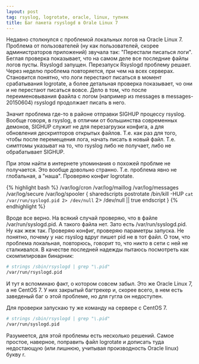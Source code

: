 ```yaml
---
layout: post
tag: rsyslog, logrotate, oracle, linux, тупняк
title: Баг пакета rsyslogd в Orale Linux 7
---
```


Недавно столкнулся с проблемой локальных логов на Oracle Linux 7. Проблема от пользователей (ну как пользователей, скорее администраторов приложений) звучала так: "Перестали писаться логи". Беглая проверка показывает, что на самом деле все последние файлы логов пусты. Rsyslogd запущен. Перезапуск Rsyslogd проблему решает. Через неделю проблема повторяется, при чем на всех серверах. Становится понятно, что логи перестают писаться в момент срабатывания logrotate, а более детальная проверка показывает, чо они и не перестают писаться вовсе. Дело в том, что после переименовывания фаайла с логом (например из messages в messages-20150604) rsyslogd продолжает писать в него.

Значит проблема где-то в районе отправки SIGHUP процессу rsyslog. Вообще говоря, в rsyslog, в отличии от большинства современных демонов, SIGHUP служит не для перезагрузки конфига, а для обновления дескрипторов открытых файлов. Т.е. как раз для того, чтобы после перемещения лога, начать писать в новый файл. Т.е. симптомы указыват на то, что rsyslog либо не получает, либо не обрабатывает SIGHUP. 
 
При этом найти в интернете упоминания о похожей проблме не получается. Это вообще довольно странно. Т.е. проблема явно не глобальная, а "наша". Проверяю конфиг logrotate.

{% highlight bash %}
/var/log/cron
/var/log/maillog
/var/log/messages
/var/log/secure
/var/log/spooler
{
    sharedscripts
    postrotate
	/bin/kill -HUP `cat /var/run/syslogd.pid 2> /dev/null` 2> /dev/null || true
    endscript
}
{% endhighlight %}

Вроде все верно. На всякий случай проверяю, что в файле /var/run/syslogd.pid. А такого файла нет. Зато есть /var/run/syslogd.pid. Ну как жеж так. Проверяю конфиг, проверяю параметры запуска. Не понятно, почему у нас rsyslog вдруг пишет pid не в тот файл. О том, что проблема локальная, повторюсь, говорит то, что никто в сети с ней не сталкивался. В качестве последней надежды пытаюсь посмотреть как скомпилирован бинарник:

```bash
# strings /sbin/rsyslogd | grep "\.pid"
/var/run/rsyslogd.pid
```

И тут я вспоминаю факт, о котором совсем забыл. Это же Oracle Linux 7, а не CentOS 7. У них закрытый багтрекер и, скорее всего, в нем есть заведеный баг о этой проблеме, но для гугла он недоступен.

Для проверки запускаю ту же команду на сервере с CentOS 7.

```bash
# strings /sbin/rsyslogd | grep "\.pid"
/var/run/syslogd.pid
```

Разумеется, для этой проблемы есть несколько решений. Самое простое, наверное, поправить файл logrotate и дописать туда недостающую (или лишнюю, учитывая производность Oracle linux) букву r.